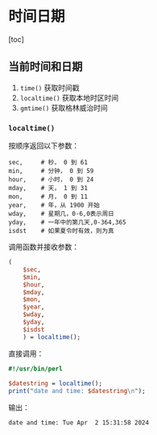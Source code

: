 # 时间日期

[toc]

## 当前时间和日期

1. `time()` 获取时间戳
2. `localtime()` 获取本地时区时间
3. `gmtime()` 获取格林威治时间

### `localtime()`

按顺序返回以下参数：

```
sec,     # 秒， 0 到 61
min,     # 分钟， 0 到 59
hour,    # 小时， 0 到 24
mday,    # 天， 1 到 31
mon,     # 月， 0 到 11
year,    # 年，从 1900 开始
wday,    # 星期几，0-6,0表示周日
yday,    # 一年中的第几天,0-364,365
isdst    # 如果夏令时有效，则为真
```

调用函数并接收参数：

```perl
(
	$sec, 
	$min, 
	$hour, 
	$mday, 
	$mon, 
	$year, 
	$wday, 
	$yday, 
	$isdst
	) = localtime();
```

直接调用：

```perl
#!/usr/bin/perl
 
$datestring = localtime();
print("date and time: $datestring\n");
```

输出：

```
date and time: Tue Apr  2 15:31:58 2024
```

